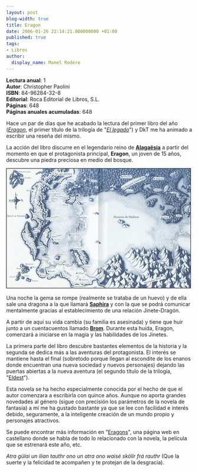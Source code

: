 ```yaml
---
layout: post
blog-width: true
title: Eragon
date: 2006-01-26 22:14:21.000000000 +01:00
published: true
tags:
- Libros
author:
  display_name: Manel Rodero
---
```


**Lectura anual**: 1  
**Autor**: Christopher Paolini  
**ISBN**: 84-96284-32-8  
**Editorial**: Roca Editorial de Libros, S.L.  
**Páginas**: 648  
**Páginas anuales acumuladas**: 648

Hace un par de días que he acabado la lectura del primer libro del año (_[Eragon][1]_, el primer título de la trilogía de "_[El legado][2]_") y DkT me ha animado a escribir una reseña del mismo.

La acción del libro discurre en el legendario reino de **[Alagaësia][3]** a partir del momento en que el protagonista principal, **Eragon**, un joven de 15 años, descubre una piedra preciosa en medio del bosque.

![Mapa de Alagaësia][4]

Una noche la gema se rompe (realmente se trataba de un huevo) y de ella sale una dragona a la que llamará **[Saphira][5]** y con la que se podrá comunicar mentalmente gracias al establecimiento de una relación Jinete-Dragón.

A partir de aquí su vida cambia (su familia es asesinada) y tiene que huir junto a un cuentacuentos llamado **[Brom][6]**. Durante esta huída, Eragon, comenzará a iniciarse en la magia y las habilidades de los Jinetes.

La primera parte del libro descubre bastantes elementos de la historia y la segunda se dedica más a las aventuras del protagonista. El interés se mantiene hasta el final (sobretodo porque llegan al escondite de los enanos donde encuentran una nueva sociedad y nuevos personajes) dejando las puertas abiertas a la nueva aventura (el segundo título de la trilogía, "[Eldest][7]").

Esta novela se ha hecho especialmente conocida por el hecho de que el autor comenzara a escribirla con quince años. Aunque no aporta grandes novedades al género (sigue con precisión los parámetros de la novela de fantasía) a mí me ha gustado bastante ya que se lee con facilidad e interés debido, seguramente, a la inteligente creación de un mundo propio y personajes atractivos.

Se puede encontrar más información en "[Eragons][8]", una página web en castellano donde se habla de todo lo relacionado con la novela, la película que se estrenará este año, etc.

_Atra gülai un ilian tauthr ono un atra ono waisé skölir frá rauthr_ (Que la suerte y la felicidad te acompañen y te protejan de la desgracia).

[1]: http://en.wikipedia.org/wiki/Eragon
[2]: http://en.wikipedia.org/wiki/Inheritance_%28trilogy%29
[3]: http://en.wikipedia.org/wiki/Alagaesia
[4]: /assets/img/blog/2006-01-26_image_1.jpg "Mapa de Alagaësia"
[5]: http://en.wikipedia.org/wiki/Saphira
[6]: http://en.wikipedia.org/wiki/Brom_%28Inheritance%29
[7]: http://en.wikipedia.org/wiki/Eldest
[8]: http://eragons.com/
